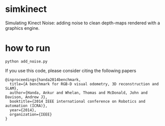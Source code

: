 # simkinect
Simulating Kinect Noise: adding noise to clean depth-maps rendered with a graphics engine.

# how to run 

`python add_noise.py` 


If you use this code, please consider citing the following papers

```
@inproceedings{handa2014benchmark,
  title={A benchmark for RGB-D visual odometry, 3D reconstruction and SLAM},
  author={Handa, Ankur and Whelan, Thomas and McDonald, John and Davison, Andrew J},
  booktitle={2014 IEEE international conference on Robotics and automation (ICRA)},
  year={2014},
  organization={IEEE}
}
```
